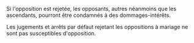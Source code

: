 Si l'opposition est rejetée, les opposants, autres néanmoins que les ascendants, pourront être condamnés à des dommages-intérêts.

Les jugements et arrêts par défaut rejetant les oppositions à mariage ne sont pas susceptibles d'opposition.
